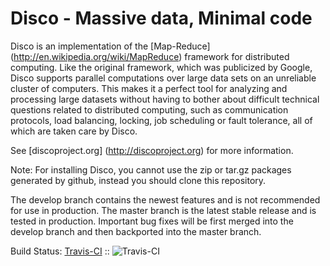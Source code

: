 Disco - Massive data, Minimal code
==================================

Disco is an implementation of the [Map-Reduce]
(http://en.wikipedia.org/wiki/MapReduce) framework for distributed computing. Like
the original framework, which was publicized by Google, Disco supports
parallel computations over large data sets on an unreliable cluster of
computers. This makes it a perfect tool for analyzing and processing large
datasets without having to bother about difficult technical questions
related to distributed computing, such as communication protocols, load
balancing, locking, job scheduling or fault tolerance, all of which are taken
care by Disco.

See [discoproject.org] (http://discoproject.org) for more information.

Note: For installing Disco, you cannot use the zip or tar.gz packages generated by github, instead you should clone this repository.

The develop branch contains the newest features and is not recommended for use
in production.  The master branch is the latest stable release and is tested in
production.  Important bug fixes will be first merged into the develop branch
and then backported into the master branch.

Build Status: [Travis-CI](http://travis-ci.org/discoproject/disco) :: ![Travis-CI](https://secure.travis-ci.org/discoproject/disco.png)

